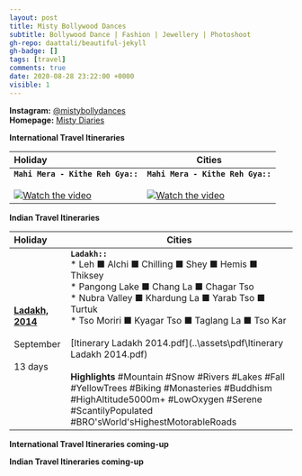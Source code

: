 ```yaml
---
layout: post
title: Misty Bollywood Dances
subtitle: Bollywood Dance | Fashion | Jewellery | Photoshoot
gh-repo: daattali/beautiful-jekyll
gh-badge: []
tags: [travel]
comments: true
date: 2020-08-28 23:22:00 +0000
visible: 1
---
```


**Instagram:** [@mistybollydances](https://www.instagram.com/mistybollydances/)                
**Homepage:** [Misty Diaries](https://tarunpreetkaur.com/)                



**International Travel Itineraries**

| Holiday | Cities |
| :------ | ------- |
| **`Mahi Mera - Kithe Reh Gya::`**<br /><br />[![Watch the video](https://img.youtube.com/vi/T-D1KVIuvjA/maxresdefault.jpg)](https://www.youtube.com/watch?v=X33NRsJI2ss) | **`Mahi Mera - Kithe Reh Gya::`**<br /><br />[![Watch the video](https://img.youtube.com/vi/T-D1KVIuvjA/maxresdefault.jpg)](https://www.youtube.com/watch?v=X33NRsJI2ss) |

**Indian Travel Itineraries**

| Holiday                                                      | Cities                                                       |
| :----------------------------------------------------------- | ------------------------------------------------------------ |
| [**Ladakh, 2014**](https://tarunpreetkaur.com/Misty-Travel-Diaries-Ladakh2014.html)<br /><br />September<br /><br />13 days | **`Ladakh::`**<br />* Leh **■** Alchi **■** Chilling **■** Shey **■** Hemis **■** Thiksey<br />* Pangong Lake **■** Chang La **■** Chagar Tso<br />* Nubra Valley **■** Khardung La **■** Yarab Tso **■** Turtuk<br />* Tso Moriri **■** Kyagar Tso **■** Taglang La **■** Tso Kar<br /><br />[Itinerary Ladakh 2014.pdf](..\assets\pdf\Itinerary Ladakh 2014.pdf)<br /><br />**Highlights** #Mountain #Snow #Rivers #Lakes #Fall #YellowTrees #Biking #Monasteries #Buddhism #HighAltitude5000m+ #LowOxygen #Serene #ScantilyPopulated #BRO'sWorld'sHighestMotorableRoads |

**International Travel Itineraries  coming-up**

**Indian Travel Itineraries coming-up**


